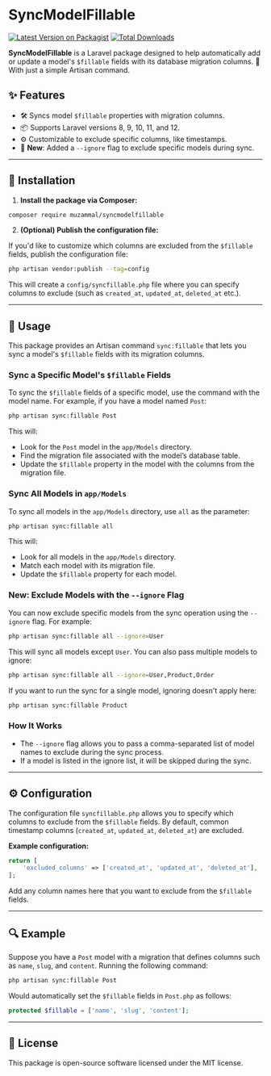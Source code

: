 # SyncModelFillable

[![Latest Version on Packagist](https://img.shields.io/packagist/v/muzammal/syncmodelfillable.svg?style=flat-square)](https://packagist.org/packages/muzammal/syncmodelfillable)
[![Total Downloads](https://img.shields.io/packagist/dt/muzammal/syncmodelfillable.svg?style=flat-square)](https://packagist.org/packages/muzammal/syncmodelfillable)

**SyncModelFillable** is a Laravel package designed to help automatically add or update a model's `$fillable` fields with its database migration columns. 🎉 With just a simple Artisan command.
## ✨ Features

- 🛠️ Syncs model `$fillable` properties with migration columns.
- 📦 Supports Laravel versions 8, 9, 10, 11, and 12.
- ⚙️ Customizable to exclude specific columns, like timestamps.
- 🔄 **New**: Added a `--ignore` flag to exclude specific models during sync.

---

## 🚀 Installation

1. **Install the package via Composer:**

```bash
composer require muzammal/syncmodelfillable
```

2. **(Optional) Publish the configuration file:**

If you'd like to customize which columns are excluded from the `$fillable` fields, publish the configuration file:

```bash
php artisan vendor:publish --tag=config
```

This will create a `config/syncfillable.php` file where you can specify columns to exclude (such as `created_at`, `updated_at`, `deleted_at` etc.).

---

## 📘 Usage

This package provides an Artisan command `sync:fillable` that lets you sync a model's `$fillable` fields with its migration columns.

### Sync a Specific Model's `$fillable` Fields

To sync the `$fillable` fields of a specific model, use the command with the model name. For example, if you have a model named `Post`:

```bash
php artisan sync:fillable Post
```

This will:
- Look for the `Post` model in the `app/Models` directory.
- Find the migration file associated with the model’s database table.
- Update the `$fillable` property in the model with the columns from the migration file.

### Sync All Models in `app/Models`

To sync all models in the `app/Models` directory, use `all` as the parameter:

```bash
php artisan sync:fillable all
```

This will:
- Look for all models in the `app/Models` directory.
- Match each model with its migration file.
- Update the `$fillable` property for each model.

### **New**: Exclude Models with the `--ignore` Flag

You can now exclude specific models from the sync operation using the `--ignore` flag. For example:

```bash
php artisan sync:fillable all --ignore=User
```

This will sync all models except `User`. You can also pass multiple models to ignore:

```bash
php artisan sync:fillable all --ignore=User,Product,Order
```

If you want to run the sync for a single model, ignoring doesn't apply here:

```bash
php artisan sync:fillable Product
```

### **How It Works**
- The `--ignore` flag allows you to pass a comma-separated list of model names to exclude during the sync process.
- If a model is listed in the ignore list, it will be skipped during the sync.

---

## ⚙️ Configuration

The configuration file `syncfillable.php` allows you to specify which columns to exclude from the `$fillable` fields. By default, common timestamp columns (`created_at`, `updated_at`, `deleted_at`) are excluded.

**Example configuration:**

```php
return [
    'excluded_columns' => ['created_at', 'updated_at', 'deleted_at'],
];
```

Add any column names here that you want to exclude from the `$fillable` fields.

---

## 🔍 Example

Suppose you have a `Post` model with a migration that defines columns such as `name`, `slug`, and `content`. Running the following command:

```bash
php artisan sync:fillable Post
```

Would automatically set the `$fillable` fields in `Post.php` as follows:

```php
protected $fillable = ['name', 'slug', 'content'];
```

---

## 📜 License

This package is open-source software licensed under the MIT license.
